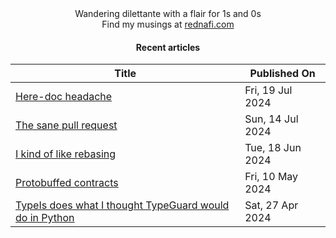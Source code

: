 <div align="center">
Wandering dilettante with a flair for 1s and 0s <br>
Find my musings at <a href="https://rednafi.com/" rel="me">rednafi.com</a>
<div>

#### Recent articles

| Title | Published On |
| ----- | ------------ |
| [Here-doc headache](https://rednafi.com/misc/heredoc_headache/) | Fri, 19 Jul 2024 |
| [The sane pull request](https://rednafi.com/misc/sane_pull_request/) | Sun, 14 Jul 2024 |
| [I kind of like rebasing](https://rednafi.com/misc/on_rebasing/) | Tue, 18 Jun 2024 |
| [Protobuffed contracts](https://rednafi.com/misc/protobuffed_contracts/) | Fri, 10 May 2024 |
| [TypeIs does what I thought TypeGuard would do in Python](https://rednafi.com/python/typeguard_vs_typeis/) | Sat, 27 Apr 2024 |
